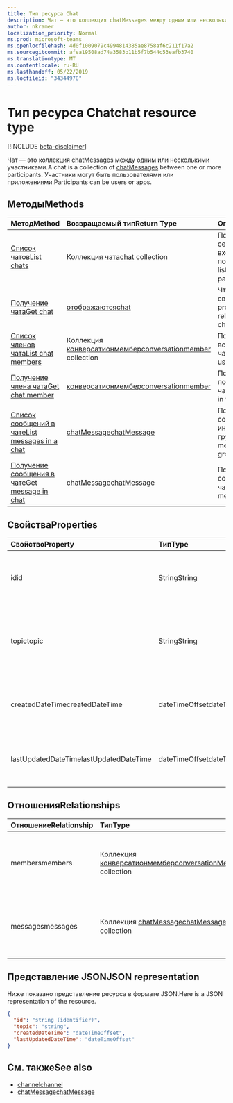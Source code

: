 ```yaml
---
title: Тип ресурса Chat
description: Чат — это коллекция chatMessages между одним или несколькими участниками.
author: nkramer
localization_priority: Normal
ms.prod: microsoft-teams
ms.openlocfilehash: 4d0f1009079c4994814385ae8758af6c211f17a2
ms.sourcegitcommit: afea19508ad74a3583b11b5f7b544c53eafb3740
ms.translationtype: MT
ms.contentlocale: ru-RU
ms.lasthandoff: 05/22/2019
ms.locfileid: "34344978"
---
```

# <a name="chat-resource-type"></a><span data-ttu-id="85c46-103">Тип ресурса Chat</span><span class="sxs-lookup"><span data-stu-id="85c46-103">chat resource type</span></span>

[!INCLUDE [beta-disclaimer](../../includes/beta-disclaimer.md)]

<span data-ttu-id="85c46-104">Чат — это коллекция [chatMessages](chatmessage.md) между одним или несколькими участниками.</span><span class="sxs-lookup"><span data-stu-id="85c46-104">A chat is a collection of [chatMessages](chatmessage.md) between one or more participants.</span></span> <span data-ttu-id="85c46-105">Участники могут быть пользователями или приложениями.</span><span class="sxs-lookup"><span data-stu-id="85c46-105">Participants can be users or apps.</span></span>

## <a name="methods"></a><span data-ttu-id="85c46-106">Методы</span><span class="sxs-lookup"><span data-stu-id="85c46-106">Methods</span></span>

|  <span data-ttu-id="85c46-107">Метод</span><span class="sxs-lookup"><span data-stu-id="85c46-107">Method</span></span>       |  <span data-ttu-id="85c46-108">Возвращаемый тип</span><span class="sxs-lookup"><span data-stu-id="85c46-108">Return Type</span></span>  | <span data-ttu-id="85c46-109">Описание</span><span class="sxs-lookup"><span data-stu-id="85c46-109">Description</span></span>| 
|:---------------|:--------|:----------|
|[<span data-ttu-id="85c46-110">Список чатов</span><span class="sxs-lookup"><span data-stu-id="85c46-110">List chats</span></span>](../api/chat-list.md) | <span data-ttu-id="85c46-111">Коллекция [чата](channel.md)</span><span class="sxs-lookup"><span data-stu-id="85c46-111">[chat](channel.md) collection</span></span> | <span data-ttu-id="85c46-112">Получение списка сеансов, в которые входит пользователь.</span><span class="sxs-lookup"><span data-stu-id="85c46-112">Get the list of chats a user is part of.</span></span>|
|[<span data-ttu-id="85c46-113">Получение чата</span><span class="sxs-lookup"><span data-stu-id="85c46-113">Get chat</span></span>](../api/chat-get.md) | [<span data-ttu-id="85c46-114">отображаются</span><span class="sxs-lookup"><span data-stu-id="85c46-114">chat</span></span>](channel.md) | <span data-ttu-id="85c46-115">Чтение свойств и связей чата.</span><span class="sxs-lookup"><span data-stu-id="85c46-115">Read properties and relationships of the chat.</span></span>|
|[<span data-ttu-id="85c46-116">Список членов чата</span><span class="sxs-lookup"><span data-stu-id="85c46-116">List chat members</span></span>](../api/conversationmember-list.md) | <span data-ttu-id="85c46-117">Коллекция [конверсатионмембер](conversationmember.md)</span><span class="sxs-lookup"><span data-stu-id="85c46-117">[conversationmember](conversationmember.md) collection</span></span> | <span data-ttu-id="85c46-118">Получение списка всех пользователей в чате.</span><span class="sxs-lookup"><span data-stu-id="85c46-118">Get the list of all users in the chat.</span></span>|
|[<span data-ttu-id="85c46-119">Получение члена чата</span><span class="sxs-lookup"><span data-stu-id="85c46-119">Get chat member</span></span>](../api/conversationmember-get.md) | [<span data-ttu-id="85c46-120">конверсатионмембер</span><span class="sxs-lookup"><span data-stu-id="85c46-120">conversationmember</span></span>](conversationmember.md) | <span data-ttu-id="85c46-121">Получение одного пользователя в чате.</span><span class="sxs-lookup"><span data-stu-id="85c46-121">Get a single user in the chat.</span></span>|
|[<span data-ttu-id="85c46-122">Список сообщений в чате</span><span class="sxs-lookup"><span data-stu-id="85c46-122">List messages in a chat</span></span>](../api/chat-list-messages.md)  | [<span data-ttu-id="85c46-123">chatMessage</span><span class="sxs-lookup"><span data-stu-id="85c46-123">chatMessage</span></span>](../resources/chatmessage.md) | <span data-ttu-id="85c46-124">Получение сообщений в индивидуальном или групповом чате.</span><span class="sxs-lookup"><span data-stu-id="85c46-124">Get messages in a 1:1 or group chat.</span></span> |
|[<span data-ttu-id="85c46-125">Получение сообщения в чате</span><span class="sxs-lookup"><span data-stu-id="85c46-125">Get message in chat</span></span>](../api/chat-get-message.md)  | [<span data-ttu-id="85c46-126">chatMessage</span><span class="sxs-lookup"><span data-stu-id="85c46-126">chatMessage</span></span>](../resources/chatmessage.md) | <span data-ttu-id="85c46-127">Получение одного сообщения в чате.</span><span class="sxs-lookup"><span data-stu-id="85c46-127">Get a single message in a chat.</span></span> |

## <a name="properties"></a><span data-ttu-id="85c46-128">Свойства</span><span class="sxs-lookup"><span data-stu-id="85c46-128">Properties</span></span>

| <span data-ttu-id="85c46-129">Свойство</span><span class="sxs-lookup"><span data-stu-id="85c46-129">Property</span></span>     | <span data-ttu-id="85c46-130">Тип</span><span class="sxs-lookup"><span data-stu-id="85c46-130">Type</span></span>   |<span data-ttu-id="85c46-131">Описание</span><span class="sxs-lookup"><span data-stu-id="85c46-131">Description</span></span>|
|:---------------|:--------|:----------|
| <span data-ttu-id="85c46-132">id</span><span class="sxs-lookup"><span data-stu-id="85c46-132">id</span></span>| <span data-ttu-id="85c46-133">String</span><span class="sxs-lookup"><span data-stu-id="85c46-133">String</span></span>| <span data-ttu-id="85c46-134">Уникальный идентификатор чата.</span><span class="sxs-lookup"><span data-stu-id="85c46-134">The chat's unique identifier.</span></span> <span data-ttu-id="85c46-135">Только для чтения.</span><span class="sxs-lookup"><span data-stu-id="85c46-135">Read-only.</span></span>|
| <span data-ttu-id="85c46-136">topic</span><span class="sxs-lookup"><span data-stu-id="85c46-136">topic</span></span>| <span data-ttu-id="85c46-137">String</span><span class="sxs-lookup"><span data-stu-id="85c46-137">String</span></span>|  <span data-ttu-id="85c46-138">Необязательно Тема или тема чата.</span><span class="sxs-lookup"><span data-stu-id="85c46-138">(Optional) Subject or topic for the chat.</span></span> <span data-ttu-id="85c46-139">Доступно только для чатов групп.</span><span class="sxs-lookup"><span data-stu-id="85c46-139">Only available for group chats.</span></span>|
| <span data-ttu-id="85c46-140">createdDateTime</span><span class="sxs-lookup"><span data-stu-id="85c46-140">createdDateTime</span></span>| <span data-ttu-id="85c46-141">dateTimeOffset</span><span class="sxs-lookup"><span data-stu-id="85c46-141">dateTimeOffset</span></span>|  <span data-ttu-id="85c46-142">Дата и время создания чата.</span><span class="sxs-lookup"><span data-stu-id="85c46-142">Date and time at which the chat was created.</span></span> <span data-ttu-id="85c46-143">Только для чтения.</span><span class="sxs-lookup"><span data-stu-id="85c46-143">Read-only.</span></span>|
| <span data-ttu-id="85c46-144">lastUpdatedDateTime</span><span class="sxs-lookup"><span data-stu-id="85c46-144">lastUpdatedDateTime</span></span>| <span data-ttu-id="85c46-145">dateTimeOffset</span><span class="sxs-lookup"><span data-stu-id="85c46-145">dateTimeOffset</span></span>|  <span data-ttu-id="85c46-146">Дата и время обновления чата.</span><span class="sxs-lookup"><span data-stu-id="85c46-146">Date and time at which the chat was updated.</span></span> <span data-ttu-id="85c46-147">Только для чтения.</span><span class="sxs-lookup"><span data-stu-id="85c46-147">Read-only.</span></span>|

## <a name="relationships"></a><span data-ttu-id="85c46-148">Отношения</span><span class="sxs-lookup"><span data-stu-id="85c46-148">Relationships</span></span>
| <span data-ttu-id="85c46-149">Отношение</span><span class="sxs-lookup"><span data-stu-id="85c46-149">Relationship</span></span> | <span data-ttu-id="85c46-150">Тип</span><span class="sxs-lookup"><span data-stu-id="85c46-150">Type</span></span>   |<span data-ttu-id="85c46-151">Описание</span><span class="sxs-lookup"><span data-stu-id="85c46-151">Description</span></span>|
|:---------------|:--------|:----------|
| <span data-ttu-id="85c46-152">members</span><span class="sxs-lookup"><span data-stu-id="85c46-152">members</span></span> | <span data-ttu-id="85c46-153">Коллекция [конверсатионмембер](conversationmember.md)</span><span class="sxs-lookup"><span data-stu-id="85c46-153">[conversationMember](conversationmember.md) collection</span></span> | <span data-ttu-id="85c46-154">Коллекция всех людей в чате.</span><span class="sxs-lookup"><span data-stu-id="85c46-154">A collection of all people in the chat.</span></span> <span data-ttu-id="85c46-155">Допускается значение null.</span><span class="sxs-lookup"><span data-stu-id="85c46-155">Nullable.</span></span> |
| <span data-ttu-id="85c46-156">messages</span><span class="sxs-lookup"><span data-stu-id="85c46-156">messages</span></span> | <span data-ttu-id="85c46-157">Коллекция [chatMessage](chatmessage.md)</span><span class="sxs-lookup"><span data-stu-id="85c46-157">[chatMessage](chatmessage.md) collection</span></span> | <span data-ttu-id="85c46-158">Коллекция всех сообщений в чате.</span><span class="sxs-lookup"><span data-stu-id="85c46-158">A collection of all the messages in the chat.</span></span> <span data-ttu-id="85c46-159">Допускается значение null.</span><span class="sxs-lookup"><span data-stu-id="85c46-159">Nullable.</span></span> |

## <a name="json-representation"></a><span data-ttu-id="85c46-160">Представление JSON</span><span class="sxs-lookup"><span data-stu-id="85c46-160">JSON representation</span></span>

<span data-ttu-id="85c46-161">Ниже показано представление ресурса в формате JSON.</span><span class="sxs-lookup"><span data-stu-id="85c46-161">Here is a JSON representation of the resource.</span></span>

<!-- {
  "blockType": "resource",
  "keyProperty": "id",
  "@odata.type": "microsoft.graph.chat"
}-->

```json
{
  "id": "string (identifier)",
  "topic": "string",
  "createdDateTime": "dateTimeOffset",
  "lastUpdatedDateTime": "dateTimeOffset"
}

```

## <a name="see-also"></a><span data-ttu-id="85c46-162">См. также</span><span class="sxs-lookup"><span data-stu-id="85c46-162">See also</span></span>

- [<span data-ttu-id="85c46-163">channel</span><span class="sxs-lookup"><span data-stu-id="85c46-163">channel</span></span>](channel.md)
- [<span data-ttu-id="85c46-164">chatMessage</span><span class="sxs-lookup"><span data-stu-id="85c46-164">chatMessage</span></span>](chatmessage.md)

<!-- uuid: 8fcb5dbc-d5aa-4681-8e31-b001d5168d79
2015-10-25 14:57:30 UTC -->
<!--
{
  "type": "#page.annotation",
  "description": "chat resource",
  "keywords": "",
  "section": "documentation",
  "tocPath": ""
}
-->

